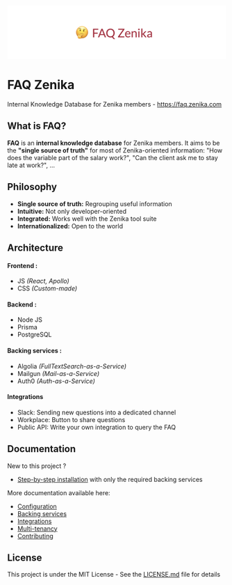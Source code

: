 ![FAQ Zenika](docs/banner_img.png)

# FAQ Zenika

Internal Knowledge Database for Zenika members - https://faq.zenika.com

## What is FAQ?

**FAQ** is an **internal knowledge database** for Zenika members. It aims to be the **"single source of truth"** for most of Zenika-oriented information: "How does the variable part of the salary work?", "Can the client ask me to stay late at work?", ...

## Philosophy

- **Single source of truth:** Regrouping useful information
- **Intuitive:** Not only developer-oriented
- **Integrated:** Works well with the Zenika tool suite
- **Internationalized:** Open to the world

## Architecture

#### Frontend :

- JS _(React, Apollo)_
- CSS _(Custom-made)_

#### Backend :

- Node JS
- Prisma
- PostgreSQL

#### Backing services :

- Algolia _(FullTextSearch-as-a-Service)_
- Mailgun _(Mail-as-a-Service)_
- Auth0 _(Auth-as-a-Service)_

#### Integrations

- Slack: Sending new questions into a dedicated channel
- Workplace: Button to share questions
- Public API: Write your own integration to query the FAQ

## Documentation

New to this project ?

- [Step-by-step installation](/docs/installation.md) with only the required backing services

More documentation available here:

- [Configuration](/docs/configuration.md)
- [Backing services](/docs/backing_services.md)
- [Integrations](/docs/integrations.md)
- [Multi-tenancy](/docs/multi_tenancy.md)
- [Contributing](/docs/contributing.md)

## License

This project is under the MIT License - See the [LICENSE.md](LICENSE.md) file for details
